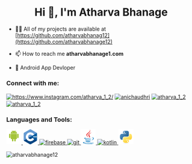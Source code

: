 <h1 align="center">Hi 👋, I'm Atharva Bhanage</h1>

- 👨‍💻 All of my projects are available at [https://github.com/atharvabhanag12](https://github.com/atharvabhanage12)

- 📫 How to reach me **atharvabhanage1.com**

- 📱 Android App Devloper
 

<h3 align="left">Connect with me:</h3>
<p align="left">
<a href="https://www.linkedin.com/in/atharva-bhanage-87a10a1b9/" target="blank"><img align="center" src="https://raw.githubusercontent.com/rahuldkjain/github-profile-readme-generator/master/src/images/icons/Social/linked-in-alt.svg" alt="https://www.instagram.com/atharva_1_2/" height="30" width="40" /></a>
<a href="https://www.instagram.com/atharva_1_2" target="blank"><img align="center" src="https://raw.githubusercontent.com/rahuldkjain/github-profile-readme-generator/master/src/images/icons/Social/instagram.svg" alt="anichaudhri" height="30" width="40" /></a>
<a href="https://www.codechef.com/users/atharva_1_2" target="blank"><img align="center" src="https://cdn.jsdelivr.net/npm/simple-icons@3.1.0/icons/codechef.svg" alt="atharva_1_2" height="30" width="40" /></a>
<a href="https://codeforces.com/profile/atharvabhanage1" target="blank"><img align="center" src="https://raw.githubusercontent.com/rahuldkjain/github-profile-readme-generator/master/src/images/icons/Social/codeforces.svg" alt="atharva_1_2" height="30" width="40" /></a>
</p>

<h3 align="left">Languages and Tools:</h3>
<p align="left"> <a href="https://developer.android.com" target="_blank" rel="noreferrer"> <img src="https://raw.githubusercontent.com/devicons/devicon/master/icons/android/android-original-wordmark.svg" alt="android" width="40" height="40"/> </a> <a href="https://www.w3schools.com/cpp/" target="_blank" rel="noreferrer"> <img src="https://raw.githubusercontent.com/devicons/devicon/master/icons/cplusplus/cplusplus-original.svg" alt="cplusplus" width="40" height="40"/> </a> <a href="https://firebase.google.com/" target="_blank" rel="noreferrer"> <img src="https://www.vectorlogo.zone/logos/firebase/firebase-icon.svg" alt="firebase" width="40" height="40"/> </a> <a href="https://git-scm.com/" target="_blank" rel="noreferrer"> <img src="https://www.vectorlogo.zone/logos/git-scm/git-scm-icon.svg" alt="git" width="40" height="40"/> </a> <a href="https://www.java.com" target="_blank" rel="noreferrer"> <img src="https://raw.githubusercontent.com/devicons/devicon/master/icons/java/java-original.svg" alt="java" width="40" height="40"/> </a> <a href="https://kotlinlang.org" target="_blank" rel="noreferrer"> <img src="https://www.vectorlogo.zone/logos/kotlinlang/kotlinlang-icon.svg" alt="kotlin" width="40" height="40"/> </a> <a href="https://www.python.org" target="_blank" rel="noreferrer"> <img src="https://raw.githubusercontent.com/devicons/devicon/master/icons/python/python-original.svg" alt="python" width="40" height="40"/> </a> </p>

<p><img align="center" src="https://github-readme-stats.vercel.app/api/top-langs?username=atharvabhanage12&show_icons=true&locale=en&layout=compact" alt="atharvabhanage12" /></p>
